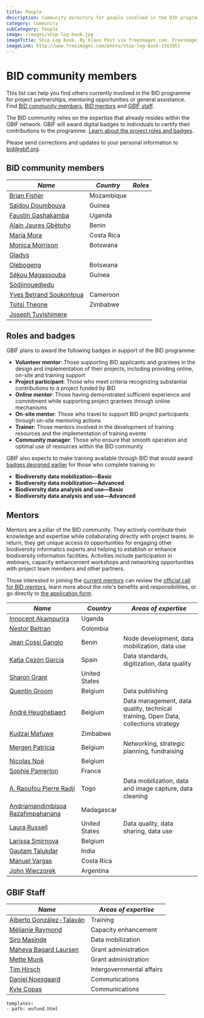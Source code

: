 ```yaml
---
title: People
description: Community directory for people involved in the BID programme.
category: Community
subCategory: People
image: /images/ship-log-book.jpg
imageTitle: Ship Log Book. By Klaus Post via freeimages.com. Freeimages content license.
imageLink: http://www.freeimages.com/photo/ship-log-book-1563951
---
```

# BID community members

This list can help you find others currently involved in the BID programme for project partnerships, mentoring opportunities or general assistance. Find [BID community members](#members), [BID mentors](#mentors) and [GBIF staff](#gbifs).

The BID community relies on the expertise that already resides within the GBIF network. GBIF will award digital badges to individuals to certify their contributions to the programme. [Learn about the project roles and badges](#badges).

Please send corrections and updates to your personal information to [bid@gbif.org](mailto:bid@gbif.org).

## <a name="members"></a>BID community members

|*Name* | *Country* | *Roles* |
|--|--|--|
|[Brian Fisher](mailto:bpescador@gmail.com)| Mozambique | |
|[Saïdou Doumbouya](mailto:doumbouyasaidou@yahoo.fr) | Guinea | |
|[Faustin Gashakamba](mailto:fgashakamba@arcosnetwork.org) | Uganda | |
|[Alain Jaures Gbètoho](mailto:gljaures@gmail.com) | Benin | |
|[María Mora](mailto:mmora@inbio.ac.cr) | Costa Rica | |
|[Monica Morrison](mailto:moediwakitso@btcmail.co.bw) | Botswana | |
|[Gladys](mailto:odeyschwinger@yahoo.com) | | |
|[Olebogeng](mailto:osuwe@ori.ub.bw) | Botswana | |
|[Sékou Magassouba](mailto:sekoumag2@yahoo.fr) | Guinea | |
|[Sodjinouedjedu](mailto:sodjinouedjedu@gmail.com) | | |
|[Yves Betrand Soukontoua](mailto:soukybert@yahoo.fr) | Cameroon | |
|[Tsitsi Theone](mailto:tsimap@gmail.com) | Zimbabwe | |
|[Joseph Tuyishimere](mailto:tuyishimirejoseph@gmail.com) | | |

## <a name="badges"></a>Roles and badges

GBIF plans to award the following badges in support of the BID programme: 
+ **Volunteer mentor**: Those supporting BID applicants and grantees in the design and implementation of their projects, including providing online, on-site and training support
+ **Project participant**: Those who meet criteria recognizing substantial contributions to a project funded by BID
+ **Online mentor**: Those having demonstrated sufficient experience and commitment while supporting project grantees through online mechanisms
+ **On-site mentor**: Those who travel to support BID project participants through on-site mentoring actions
+ **Trainer**: Those mentors involved in the development of training resources and the implementation of training events
+ **Community manager**: Those who ensure that smooth operation and optimal use of resources within the BID community

GBIF also expects to make training available through BID that would award [badges designed earlier](http://www.gbif.org/newsroom/news/GBIF-digital-badges) for those who complete training in:
+ **Biodiversity data mobilization—Basic**
+ **Biodiversity data mobilization—Advanced**
+ **Biodiversity data analysis and use—Basic**
+ **Biodiversity data analysis and use—Advanced**

## <a name="mentors"></a>Mentors

Mentors are a pillar of the BID community. They actively contribute their knowledge and expertise while collaborating directly with project teams. In return, they get unique access to opportunities for engaging other biodiversity informatics  experts and helping to establish or enhance biodiversity information facilities. Activities include participation in webinars, capacity enhancement workshops and networking opportunities with project team members and other partners. 

Those interested in joining the [current mentors](../people#mentors) can review the [official call for BID mentors](/raw/Call-for-BID-volunteer-mentors.pdf), learn more about the role's benefits and responsibilities, or go directly to [the application form](https://docs.google.com/forms/d/1R3EmHdZxt6ZoTJ9e43SeOG7Rl3awNidaLN-pdmbCFZQ/viewform).

|*Name* | *Country* | *Areas of expertise* |
|--|--|--|
|[Innocent Akampurira](mailto:iakampurira@gmail.com) | Uganda | |
|[Nestor Beltran](mailto:nbeltran@humboldt.org.co) | Colombia | |
|[Jean Cossi Ganglo](mailto:mailto:ganglocj@gmail.com) | Benin | Node development, data mobilization, data use |
|[Katia Cezón García](mailto:katia@gbif.es) | Spain | Data standards, digitization, data quality |
|[Sharon Grant](mailto:sgrant@fieldmuseum.org) | United States | |
|[Quentin Groom](mailto:mailto:quentin.groom@plantentuinmeise.be) | Belgium | Data publishing |
|[André Heughebaert](mailto:a.heughebaert@biodiversity.be) | Belgium | Data management, data quality, technical training, Open Data, collections strategy |
|[Kudzai Mafuwe](mailto:kudzimaffy@gmail.com) | Zimbabwe | |
|[Mergen  Patricia](patricia.mergen@africamuseum.be) | Belgium | Networking, strategic planning, fundraising |
|[Nicolas Noé](mailto:n.noe@biodiversity.be) | Belgium | |
|[Sophie Pamerlon](mailto:pamerlon@gbif.fr) | France | |
|[A. Raoufou Pierre Radji](mailto:pradji@hotmail.com) | Togo | Data mobilization, data and image capture, data cleaning |
|[Andriamandimbisoa Razafimpahanana](razafimpahanana@gmail.com) | Madagascar| |
|[Laura Russell](mailto:larussell@vertnet.org) | United States | Data quality, data sharing, data use|
|[Larissa Smirnova](mailto:larissa.smirnova@africamuseum.be) | Belgium ||
|[Gautam Talukdar](mailto:gautamtalukdar@gmail.com) | India | |
|[Manuel Vargas](mailto:mvargas@inbio.ac.cr) | Costa Rica | |
|[John Wieczorek](mailto:tuco@berkeley.edu) | Argentina | |

## <a name="gbifs"></a>GBIF Staff

|*Name* | *Areas of expertise* |
|--|--|
|[Alberto González-Talaván](mailto:atalavan@gbif.org) | Training |
|[Mélianie Raymond](mailto:mraymond@gbif.org) | Capacity enhancement |
|[Siro Masinde](mailto:smasinde@gbif.org) | Data mobilization |
|[Maheva Bagard Laursen](mailto:mblaursen@gbif.org) | Grant administration |
|[Mette Munk](mailto:mmunk@gbif.org) | Grant administration |
|[Tim Hirsch](mailto:thirsch@gbif.org) | Intergovernmental affairs |
|[Daniel Noesgaard](mailto:dnoesgaard@gbif.org) | Communications |
|[Kyle Copas](mailto:kcopas@gbif.org) | Communications |


```styledYaml
templates:
- path: eufund.html
```
